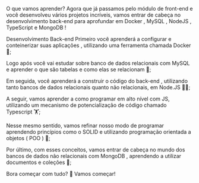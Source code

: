 O que vamos aprender?
Agora que já passamos pelo módulo de front-end e você desenvolveu vários projetos incríveis, vamos entrar de cabeça no desenvolvimento back-end para aprofundar em Docker , MySQL , NodeJS , TypeScript e MongoDB !

Desenvolvimento Back-end
Primeiro você aprenderá a configurar e conteinerizar suas aplicações , utilizando uma ferramenta chamada Docker 🐋;

Logo após você vai estudar sobre banco de dados relacionais com MySQL e aprender o que são tabelas e como elas se relacionam 🎲;

Em seguida, você aprenderá a construir o código do back-end , utilizando tanto bancos de dados relacionais quanto não relacionais, em Node.JS 👩‍💻;

A seguir, vamos aprender a como programar em alto nível com JS, utilizando um mecanismo de potencialização de código chamado Typescript 🏋️;

Nesse mesmo sentido, vamos refinar nosso modo de programar aprendendo princípios como o SOLID e utilizando programação orientada a objetos ( POO ) 🧐;

Por último, com esses conceitos, vamos entrar de cabeça no mundo dos bancos de dados não relacionais com MongoDB , aprendendo a utilizar documentos e coleções 📝;

Bora começar com tudo? 🏁
Vamos começar!